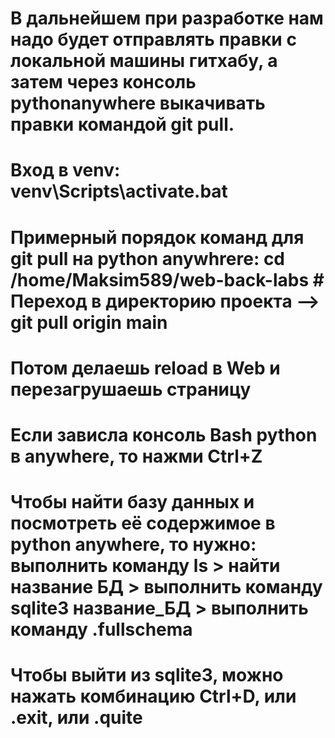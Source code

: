 # В дальнейшем при разработке нам надо будет отправлять правки с локальной машины гитхабу, а затем через консоль pythonanywhere выкачивать правки командой git pull.

# Вход в venv: venv\Scripts\activate.bat

# Примерный порядок команд для git pull на python anywhrere: cd /home/Maksim589/web-back-labs  # Переход в директорию проекта --> git pull origin main    

# Потом делаешь reload в Web и перезагрушаешь страницу

# Если зависла консоль Bash python в anywhere, то нажми Ctrl+Z

# Чтобы найти базу данных и посмотреть её содержимое в python anywhere, то нужно: выполнить команду ls > найти название БД > выполнить команду sqlite3 название_БД > выполнить команду .fullschema

# Чтобы выйти из sqlite3, можно нажать комбинацию Ctrl+D, или .exit, или .quite

